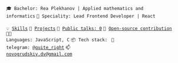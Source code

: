 <code>🎓 Bachelor: Rea Plekhanov | Applied mathematics and informatics</code>
<code>👷 Speciality: Lead Frontend Developer | React </code><br>
<code>💡 [Skills](SKILLS.md)</code>
<code>🧻 [Projects](PROJECTS.md)</code>
<code>📢 [Public talks: 0](TALKS.md)</code>
<code>👀 [Open-source contribution](CONTRIBUTION.md)</code><br>
<code>🧑‍💻 Languages: JavaScript, C</code>
<code>📦 Tech stack: </code>
<code>💬 telegram: [@quite_right](https://telegram.me/quite_right)</code>
<code>📫 [novogrudskiy.dv@gmail.com](mailto:novogrudskiy.dv@gmail.com)</code>
